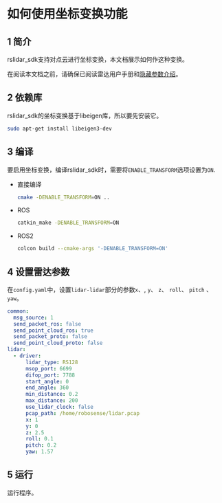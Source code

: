 # 如何使用坐标变换功能

## 1 简介

rslidar_sdk支持对点云进行坐标变换，本文档展示如何作这种变换。 

在阅读本文档之前，请确保已阅读雷达用户手册和[隐藏参数介绍](../intro/hiding_parameters_intro.md)。

## 2 依赖库

rslidar_sdk的坐标变换基于libeigen库，所以要先安装它。

```bash
sudo apt-get install libeigen3-dev
```

## 3 编译

要启用坐标变换，编译rslidar_sdk时，需要将```ENABLE_TRANSFORM```选项设置为```ON```.

- 直接编译

  ```bash
  cmake -DENABLE_TRANSFORM=ON ..
  ```

- ROS

  ```bash
  catkin_make -DENABLE_TRANSFORM=ON
  ```

- ROS2

  ```bash
  colcon build --cmake-args '-DENABLE_TRANSFORM=ON'
  ```

## 4 设置雷达参数

在`config.yaml`中，设置`lidar-lidar`部分的参数`x`、, `y`、 `z`、 `roll`、 `pitch` 、`yaw`。

```yaml
common:
  msg_source: 1                                       
  send_packet_ros: false                                
  send_point_cloud_ros: true                            
  send_packet_proto: false                              
  send_point_cloud_proto: false                         
lidar:
  - driver:
      lidar_type: RS128            
      msop_port: 6699              
      difop_port: 7788             
      start_angle: 0               
      end_angle: 360             
      min_distance: 0.2            
      max_distance: 200           
      use_lidar_clock: false       
      pcap_path: /home/robosense/lidar.pcap     
      x: 1
      y: 0
      z: 2.5
      roll: 0.1
      pitch: 0.2
      yaw: 1.57
```

## 5 运行

运行程序。
